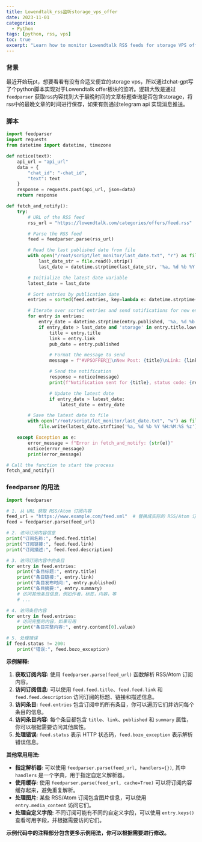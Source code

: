 ```yaml
---
title: Lowendtalk_rss监听storage_vps_offer
date: 2023-11-01
categories: 
  - Python
tags: [python, rss, vps]
toc: true
excerpt: "Learn how to monitor Lowendtalk RSS feeds for storage VPS offers using a Python script. This guide provides step-by-step instructions for setting up and running a script to track and notify you of new VPS offers."
---
```


### 背景

最近开始玩pt，想要看看有没有合适又便宜的storage vps，所以通过chat-gpt写了个python脚本实现对于Lowendtalk offer板块的监听。逻辑大致是通过`feedparser` 获取rss内容找到大于最晚时间的文章标题查询是否包含storage，将rss中的最晚文章的时间进行保存，如果有则通过telegram api 实现消息推送。



### 脚本

```python
import feedparser
import requests
from datetime import datetime, timezone

def notice(text):
    api_url = "api_url"
    data = {
        "chat_id": "-chat_id",
        "text": text
    }
    response = requests.post(api_url, json=data)
    return response

def fetch_and_notify():
    try:
        # URL of the RSS feed
        rss_url = "https://lowendtalk.com/categories/offers/feed.rss"

        # Parse the RSS feed
        feed = feedparser.parse(rss_url)

        # Read the last published date from file
        with open("/root/script/let_monitor/last_date.txt", "r") as file:
            last_date_str = file.read().strip()
            last_date = datetime.strptime(last_date_str, '%a, %d %b %Y %H:%M:%S %z') if last_date_str else datetime.min.replace(tzinfo=timezone.utc)

        # Initialize the latest date variable
        latest_date = last_date

        # Sort entries by publication date
        entries = sorted(feed.entries, key=lambda e: datetime.strptime(e.published, '%a, %d %b %Y %H:%M:%S %z'), reverse=True)

        # Iterate over sorted entries and send notifications for new entries
        for entry in entries:
            entry_date = datetime.strptime(entry.published, '%a, %d %b %Y %H:%M:%S %z')
            if entry_date > last_date and 'storage' in entry.title.lower():
                title = entry.title
                link = entry.link
                pub_date = entry.published

                # Format the message to send
                message = f"#VPSOFFER👋👋\nNew Post: {title}\nLink: {link}\nPublished on: {pub_date}"

                # Send the notification
                response = notice(message)
                print(f"Notification sent for {title}, status code: {response.status_code}")

                # Update the latest date
                if entry_date > latest_date:
                    latest_date = entry_date

        # Save the latest date to file
        with open("/root/script/let_monitor/last_date.txt", "w") as file:
            file.write(latest_date.strftime('%a, %d %b %Y %H:%M:%S %z'))

    except Exception as e:
        error_message = f"Error in fetch_and_notify: {str(e)}"
        notice(error_message)
        print(error_message)

# Call the function to start the process
fetch_and_notify()

```

### feedparser 的用法

```python
import feedparser

# 1. 从 URL 获取 RSS/Atom 订阅内容
feed_url = "https://www.example.com/feed.xml"  # 替换成实际的 RSS/Atom 订阅链接
feed = feedparser.parse(feed_url)

# 2. 访问订阅内容信息
print("订阅名称:", feed.feed.title)
print("订阅链接:", feed.feed.link)
print("订阅描述:", feed.feed.description)

# 3. 访问订阅内容中的条目
for entry in feed.entries:
    print("条目标题:", entry.title)
    print("条目链接:", entry.link)
    print("条目发布时间:", entry.published)
    print("条目摘要:", entry.summary)
    # 访问其他条目信息，例如作者，标签，内容，等
    # ...

# 4. 访问条目内容
for entry in feed.entries:
    # 访问完整的内容，如果可用
    print("条目完整内容:", entry.content[0].value)

# 5. 处理错误
if feed.status != 200:
    print("错误:", feed.bozo_exception)
```

**示例解释:**

1. **获取订阅内容:** 使用 `feedparser.parse(feed_url)` 函数解析 RSS/Atom 订阅内容。
2. **访问订阅信息:**  可以使用 `feed.feed.title`、`feed.feed.link` 和 `feed.feed.description` 访问订阅的标题、链接和描述信息。
3. **访问条目:** `feed.entries` 包含订阅中的所有条目，你可以遍历它们并访问每个条目的信息。
4. **访问条目内容:** 每个条目都包含 `title`、`link`、`published` 和 `summary` 属性，你可以根据需要访问其他属性。
5. **处理错误:**  `feed.status` 表示 HTTP 状态码，`feed.bozo_exception` 表示解析错误信息。

**其他常用用法:**

* **指定解析器:**  可以使用 `feedparser.parse(feed_url, handlers={})`, 其中 `handlers` 是一个字典，用于指定自定义解析器。
* **使用缓存:** 使用 `feedparser.parse(feed_url, cache=True)` 可以将订阅内容缓存起来，避免重复解析。
* **处理图片:**  某些 RSS/Atom 订阅包含图片信息，可以使用 `entry.media_content` 访问它们。
* **处理自定义字段:** 不同订阅可能有不同的自定义字段，可以使用 `entry.keys()` 查看可用字段，并根据需要访问它们。

**示例代码中的注释部分包含更多示例用法，你可以根据需要进行修改。**
